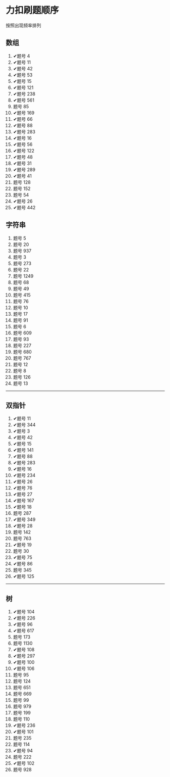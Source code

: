 # 力扣刷题顺序

按照出现频率排列

## 数组

1. ✔题号 4
2. ✔题号 11
3. ✔题号 42
4. ✔题号 53
5. ✔题号 15
6. ✔题号 121
7. ✔题号 238
8. ✔题号 561
9. 题号 85
10. ✔题号 169
11. ✔题号 66
12. ✔题号 88
13. ✔题号 283
14. ✔题号 16
15. ✔题号 56
16. ✔题号 122
17. ✔题号 48
18. ✔题号 31
19. ✔题号 289
20. ✔题号 41
21. 题号 128
22. 题号 152
23. 题号 54
24. ✔题号 26
25. ✔题号 442



## 字符串

1. 题号 5
2. 题号 20
3. 题号 937
4. 题号 3
5. 题号 273
6. 题号 22
7. 题号 1249
8. 题号 68
9. 题号 49
10. 题号 415
11. 题号 76
12. 题号 10
13. 题号 17
14. 题号 91
15. 题号 6
16. 题号 609
17. 题号 93
18. 题号 227
19. 题号 680
20. 题号 767
21. 题号 12
22. 题号 8
23. 题号 126
24. 题号 13

---

## 双指针

1. ✔题号 11
2. ✔题号 344
3. ✔题号 3
4. ✔题号 42
5. ✔题号 15
6. ✔题号 141
7. ✔题号 88
8. ✔题号 283
9. ✔题号 16
10. ✔题号 234
11. ✔题号 26
12. ✔题号 76
13. ✔题号 27
14. ✔题号 167
15. ✔题号 18
16. 题号 287
17. ✔题号 349
18. ✔题号 28
19. 题号 142
20. 题号 763
21. ✔题号 19
22. 题号 30
23. ✔题号 75
24. ✔题号 86
25. 题号 345
26. ✔题号 125

---

## 树

1. ✔题号 104
2. ✔题号 226
3. ✔题号 96
4. ✔题号 617
5. 题号 173
6. 题号 1130
7. ✔题号 108
8. ✔题号 297
9. ✔题号 100
10. ✔题号 106
11. 题号 95
12. 题号 124
13. 题号 651
14. 题号 669
15. 题号 99
16. 题号 979
17. 题号 199
18. 题号 110
19. ✔题号 236
20. ✔题号 101
21. 题号 235
22. 题号 114
23. ✔题号 94
24. 题号 222
25. ✔题号 102
26. 题号 928

